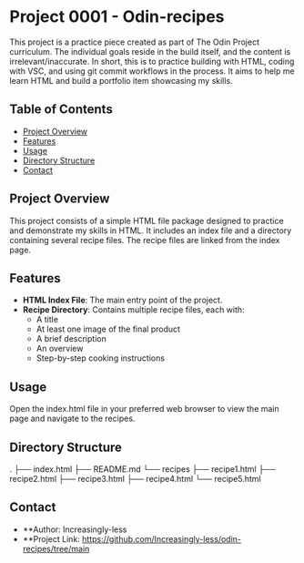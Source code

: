 # Project 0001 - Odin-recipes

This project is a practice piece created as part of The Odin Project curriculum. The individual goals reside in the build itself, and the content is irrelevant/inaccurate. In short, this is to practice building with HTML, coding with VSC, and using git commit workflows in the process. It aims to help me learn HTML and build a portfolio item showcasing my skills.

## Table of Contents

- [Project Overview](#project-overview)
- [Features](#features)
- [Usage](#usage)
- [Directory Structure](#directory-structure)
- [Contact](#contact)

## Project Overview

This project consists of a simple HTML file package designed to practice and demonstrate my skills in HTML. It includes an index file and a directory containing several recipe files. The recipe files are linked from the index page.

## Features

- **HTML Index File**: The main entry point of the project.
- **Recipe Directory**: Contains multiple recipe files, each with:
  - A title
  - At least one image of the final product
  - A brief description
  - An overview
  - Step-by-step cooking instructions

## Usage

Open the index.html file in your preferred web browser to view the main page and navigate to the recipes.

## Directory Structure
.
├── index.html
├── README.md
└── recipes
    ├── recipe1.html
    ├── recipe2.html
    ├── recipe3.html
    ├── recipe4.html
    └── recipe5.html

## Contact

- **Author: Increasingly-less
- **Project Link: https://github.com/Increasingly-less/odin-recipes/tree/main
